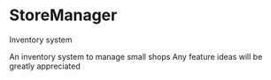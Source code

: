 StoreManager
============

Inventory system

An inventory system to manage small shops
Any feature ideas will be greatly appreciated
